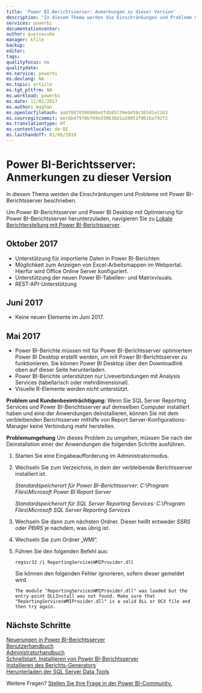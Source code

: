 ```yaml
---
title: 'Power BI-Berichtsserver: Anmerkungen zu dieser Version'
description: "In diesem Thema werden die Einschränkungen und Probleme mit Power BI-Berichtsserver beschrieben."
services: powerbi
documentationcenter: 
author: guyinacube
manager: kfile
backup: 
editor: 
tags: 
qualityfocus: no
qualitydate: 
ms.service: powerbi
ms.devlang: NA
ms.topic: article
ms.tgt_pltfrm: NA
ms.workload: powerbi
ms.date: 11/01/2017
ms.author: maghan
ms.openlocfilehash: aa0f8870396980edfdb85739e0459c365d1e2163
ms.sourcegitcommit: eec6b47970bf69ed30638d1a20051f961ba792f2
ms.translationtype: HT
ms.contentlocale: de-DE
ms.lasthandoff: 01/06/2018
---
```

# <a name="power-bi-report-server-release-notes"></a>Power BI-Berichtsserver: Anmerkungen zu dieser Version
In diesem Thema werden die Einschränkungen und Probleme mit Power BI-Berichtsserver beschrieben.

Um Power BI-Berichtsserver und Power BI Desktop mit Optimierung für Power BI-Berichtsserver herunterzuladen, navigieren Sie zu [Lokale Berichterstellung mit Power BI-Berichtsserver](https://powerbi.microsoft.com/report-server/).

## <a name="october-2017"></a>Oktober 2017
* Unterstützung für importierte Daten in Power BI-Berichten
* Möglichkeit zum Anzeigen von Excel-Arbeitsmappen im Webportal. Hierfür wird Office Online Server konfiguriert.
* Unterstützung der neuen Power BI-Tabellen- und Matrixvisuals.
* REST-API-Unterstützung

## <a name="june-2017"></a>Juni 2017
* Keine neuen Elemente im Juni 2017.

## <a name="may-2017"></a>Mai 2017
* Power BI-Berichte müssen mit für Power BI-Berichtsserver optimiertem Power BI Desktop erstellt werden, um mit Power BI-Berichtsserver zu funktionieren. Sie können Power BI Desktop über den Downloadlink oben auf dieser Seite herunterladen.
* Power BI-Berichte unterstützen nur Liveverbindungen mit Analysis Services (tabellarisch oder mehrdimensional).
* Visuelle R-Elemente werden nicht unterstützt.

**Problem und Kundenbeeinträchtigung:** Wenn Sie SQL Server Reporting Services und Power BI-Berichtsserver auf demselben Computer installiert haben und eine der Anwendungen deinstallieren, können Sie mit dem verbleibenden Berichtsserver mithilfe von Report Server-Konfigurations-Manager keine Verbindung mehr herstellen.

**Problemumgehung** Um dieses Problem zu umgehen, müssen Sie nach der Deinstallation einer der Anwendungen die folgenden Schritte ausführen.

1. Starten Sie eine Eingabeaufforderung im Administratormodus.
2. Wechseln Sie zum Verzeichnis, in dem der verbleibende Berichtsserver installiert ist.
   
    *Standardspeicherort für Power BI-Berichtsserver: C:\Program Files\Microsoft Power BI Report Server*
   
    *Standardspeicherort für SQL Server Reporting Services: C:\Program Files\Microsoft SQL Server Reporting Services*
3. Wechseln Sie dann zum nächsten Ordner. Dieser heißt entweder *SSRS* oder *PBIRS* je nachdem, was übrig ist.
4. Wechseln Sie zum Ordner „WMI“.
5. Führen Sie den folgenden Befehl aus:
   
    ```
    regsvr32 /i ReportingServicesWMIProvider.dll
    ```
   
    Sie können den folgenden Fehler ignorieren, sofern dieser gemeldet wird.
   
    ```
    The module "ReportingServicesWMIProvider.dll" was loaded but the entry-point DLLInstall was not found. Make sure that "ReportingServicesWMIProvider.dll" is a valid DLL or OCX file and then try again.
    ```

## <a name="next-steps"></a>Nächste Schritte
[Neuerungen in Power BI-Berichtsserver](whats-new.md)  
[Benutzerhandbuch](user-handbook-overview.md)  
[Administratorhandbuch](admin-handbook-overview.md)  
[Schnellstart: Installieren von Power BI-Berichtsserver](quickstart-install-report-server.md)  
[Installieren des Berichts-Generators](https://docs.microsoft.com/sql/reporting-services/install-windows/install-report-builder)  
[Herunterladen der SQL Server Data Tools](http://go.microsoft.com/fwlink/?LinkID=616714)

Weitere Fragen? [Stellen Sie Ihre Frage in der Power BI-Community.](https://community.powerbi.com/)

